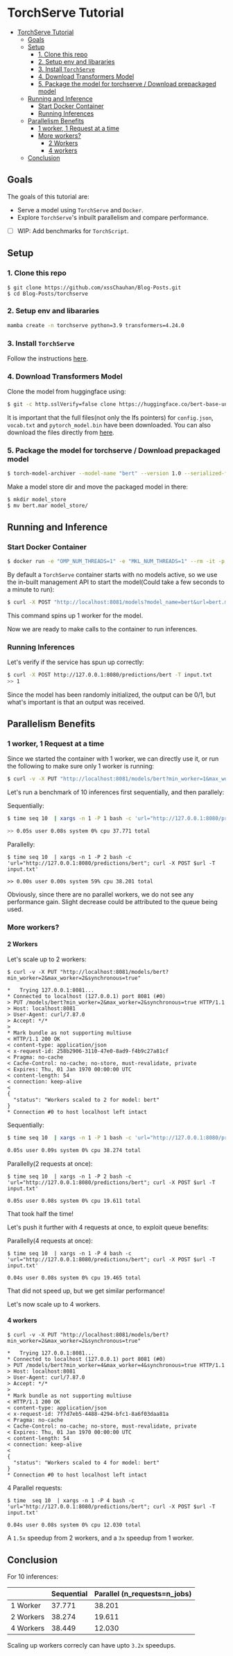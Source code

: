 # TorchServe Tutorial
- [TorchServe Tutorial](#torchserve-tutorial)
  - [Goals](#goals)
  - [Setup](#setup)
    - [1. Clone this repo](#1-clone-this-repo)
    - [2. Setup env and libararies](#2-setup-env-and-libararies)
    - [3. Install `TorchServe`](#3-install-torchserve)
    - [4. Download Transformers Model](#4-download-transformers-model)
    - [5. Package the model for torchserve / Download prepackaged model](#5-package-the-model-for-torchserve--download-prepackaged-model)
  - [Running and Inference](#running-and-inference)
    - [Start Docker Container](#start-docker-container)
    - [Running Inferences](#running-inferences)
  - [Parallelism Benefits](#parallelism-benefits)
    - [1 worker, 1 Request at a time](#1-worker-1-request-at-a-time)
    - [More workers?](#more-workers)
      - [2 Workers](#2-workers)
      - [4 workers](#4-workers)
  - [Conclusion](#conclusion)

## Goals
The goals of this tutorial are:
- Serve a model using `TorchServe` and `Docker`.
- Explore `TorchServe`'s inbuilt parallelism and compare performance.
- [ ] WIP: Add benchmarks for `TorchScript`. 

## Setup

### 1. Clone this repo
```
$ git clone https://github.com/xssChauhan/Blog-Posts.git
$ cd Blog-Posts/torchserve
```
### 2. Setup env and libararies

```bash
mamba create -n torchserve python=3.9 transformers=4.24.0

```

### 3. Install `TorchServe`

Follow the instructions [here](https://github.com/pytorch/serve/blob/master/README.md#install-torchserve).

### 4. Download Transformers Model

Clone the model from huggingface using:
```bash
$ git -c http.sslVerify=false clone https://huggingface.co/bert-base-uncased
```

It is important that the full files(not only the lfs pointers) for `config.json`, `vocab.txt` and `pytorch_model.bin` have been downloaded. You can also download the files directly from [here](https://huggingface.co/bert-base-uncased/tree/main).

### 5. Package the model for torchserve / Download prepackaged model

```bash
$ torch-model-archiver --model-name "bert" --version 1.0 --serialized-file bert-base-uncased/pytorch_model.bin --extra-files "bert-base-uncased/config.json, bert-base-uncased/vocab.txt" --handler bert_torch_serve_handler.py
```

Make a model store dir and move the packaged model in there:
```shell
$ mkdir model_store
$ mv bert.mar model_store/
```

## Running and Inference

### Start Docker Container

```bash
$ docker run -e "OMP_NUM_THREADS=1" -e "MKL_NUM_THREADS=1" --rm -it -p 8080:8080 -p 8081:8081 -p 8082:8082 -v $(pwd)/model_store:/home/model-server/model-store pytorch/torchserve:latest-cpu
```

By default a `TorchServe` container starts with no models active, so we use the in-built management API to start the model(Could take a few seconds to a minute to run):
```bash
$ curl -X POST "http://localhost:8081/models?model_name=bert&url=bert.mar&initial_workers=1"
```
This command spins up 1 worker for the model. 

Now we are ready to make calls to the container to run inferences.

### Running Inferences
Let's verify if the service has spun up correctly:

```bash
$ curl -X POST http://127.0.0.1:8080/predictions/bert -T input.txt
>> 1
```
Since the model has been randomly initialized, the output can be 0/1, but what's important is that an output was received.

## Parallelism Benefits

### 1 worker, 1 Request at a time

Since we started the container with 1 worker, we can directly use it, or run the following to make sure only 1 worker is running:
```bash
$ curl -v -X PUT "http://localhost:8081/models/bert?min_worker=1&max_worker=1&synchronous=true"
```

Let's run a benchmark of 10 inferences first sequentially, and then parallely:

Sequentially:
```bash
$ time seq 10  | xargs -n 1 -P 1 bash -c 'url="http://127.0.0.1:8080/predictions/bert"; curl -X POST $url -T input.txt'

>> 0.05s user 0.08s system 0% cpu 37.771 total
```

Parallelly:
```shell
$ time seq 10  | xargs -n 1 -P 2 bash -c 'url="http://127.0.0.1:8080/predictions/bert"; curl -X POST $url -T input.txt'

>> 0.00s user 0.00s system 59% cpu 38.201 total 
```
Obviously, since there are no parallel workers, we do not see any performance gain. Slight decrease could be attributed to the queue being used.

### More workers?

#### 2 Workers
Let's scale up to 2 workers:
```shell
$ curl -v -X PUT "http://localhost:8081/models/bert?min_worker=2&max_worker=2&synchronous=true"

*   Trying 127.0.0.1:8081...
* Connected to localhost (127.0.0.1) port 8081 (#0)
> PUT /models/bert?min_worker=2&max_worker=2&synchronous=true HTTP/1.1
> Host: localhost:8081
> User-Agent: curl/7.87.0
> Accept: */*
> 
* Mark bundle as not supporting multiuse
< HTTP/1.1 200 OK
< content-type: application/json
< x-request-id: 258b2906-3110-47e0-8ad9-f4b9c27a81cf
< Pragma: no-cache
< Cache-Control: no-cache; no-store, must-revalidate, private
< Expires: Thu, 01 Jan 1970 00:00:00 UTC
< content-length: 54
< connection: keep-alive
< 
{
  "status": "Workers scaled to 2 for model: bert"
}
* Connection #0 to host localhost left intact
```

Sequentially:
```bash
$ time seq 10  | xargs -n 1 -P 1 bash -c 'url="http://127.0.0.1:8080/predictions/bert"; curl -X POST $url -T input.txt'

0.05s user 0.09s system 0% cpu 38.274 total
```

Parallelly(2 requests at once):
```shell
$ time seq 10  | xargs -n 1 -P 2 bash -c 'url="http://127.0.0.1:8080/predictions/bert"; curl -X POST $url -T input.txt'

0.05s user 0.08s system 0% cpu 19.611 total
```
That took half the time! 

Let's push it further with 4 requests at once, to exploit queue benefits:

Parallelly(4 requests at once):
```shell
$ time seq 10  | xargs -n 1 -P 4 bash -c 'url="http://127.0.0.1:8080/predictions/bert"; curl -X POST $url -T input.txt'

0.04s user 0.08s system 0% cpu 19.465 total
```
That did not speed up, but we get similar performance!

Let's now scale up to 4 workers.

#### 4 workers
```shell
$ curl -v -X PUT "http://localhost:8081/models/bert?min_worker=2&max_worker=2&synchronous=true"

*   Trying 127.0.0.1:8081...
* Connected to localhost (127.0.0.1) port 8081 (#0)
> PUT /models/bert?min_worker=4&max_worker=4&synchronous=true HTTP/1.1
> Host: localhost:8081
> User-Agent: curl/7.87.0
> Accept: */*
> 
* Mark bundle as not supporting multiuse
< HTTP/1.1 200 OK
< content-type: application/json
< x-request-id: 7f7d7eb5-4488-4294-bfc1-8a6f03daa81a
< Pragma: no-cache
< Cache-Control: no-cache; no-store, must-revalidate, private
< Expires: Thu, 01 Jan 1970 00:00:00 UTC
< content-length: 54
< connection: keep-alive
< 
{
  "status": "Workers scaled to 4 for model: bert"
}
* Connection #0 to host localhost left intact
```

4 Parallel requests:
```shell
$ time  seq 10  | xargs -n 1 -P 4 bash -c 'url="http://127.0.0.1:8080/predictions/bert"; curl -X POST $url -T input.txt'

0.04s user 0.08s system 0% cpu 12.030 total
```
A `1.5x` speedup from 2 workers, and a `3x` speedup from 1 worker.



## Conclusion

For 10 inferences:

|           | Sequential | Parallel (n_requests=n_jobs) |
|-----------|------------|------------------------------|
| 1 Worker  | 37.771     | 38.201                       |
| 2 Workers | 38.274     | 19.611                       |
| 4 Workers | 38.449     | 12.030                       |

Scaling up workers correcly can have upto `3.2x` speedups.